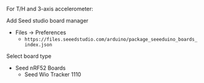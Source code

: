 For T/H and 3-axis accelerometer:

Add Seed studio board manager
- Files -> Preferences
  - `https://files.seeedstudio.com/arduino/package_seeeduino_boards_index.json`

Select board type
- Seed nRF52 Boards
  - Seed Wio Tracker 1110
